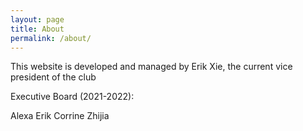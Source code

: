 ```yaml
---
layout: page
title: About
permalink: /about/
---
```


This website is developed and managed by Erik Xie, the current vice president of the club

Executive Board (2021-2022):

Alexa 
Erik
Corrine
Zhijia


[jekyll-organization]: https://github.com/jekyll
